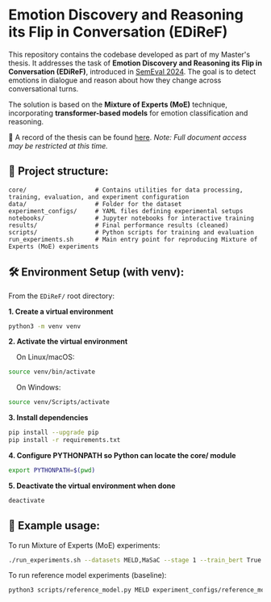 # Emotion Discovery and Reasoning its Flip in Conversation (EDiReF)

This repository contains the codebase developed as part of my Master's thesis. It addresses the task of **Emotion Discovery and Reasoning its Flip in Conversation (EDiReF)**, introduced in [SemEval 2024](https://semeval.github.io/SemEval2024/). The goal is to detect emotions in dialogue and reason about how they change across conversational turns.

The solution is based on the **Mixture of Experts (MoE)** technique, incorporating **transformer-based models** for emotion classification and reasoning.

📄 A record of the thesis can be found [here](https://repo.pw.edu.pl/info/master/WUT7d61093cf864411ebc750603bb42cee5?r=supervisedwork&ps=20&tab=&title=Prace%2Bmagisterskie%2B%25E2%2580%2593%2BZastosowanie%2Bmieszaniny%2Bekspert%25C3%25B3w%2Bdo%2Brozpoznawania%2Bemocji%2Bi%2Bwypowiedzi%2Bpowoduj%25C4%2585cych%2Bzmian%25C4%2599%2Bemocji%2Bw%2Bkonwersacji%2B%25E2%2580%2593%2BPolitechnika%2BWarszawska&lang=pl).
*Note: Full document access may be restricted at this time.*

## 📁 Project structure:
```text
core/                   # Contains utilities for data processing, training, evaluation, and experiment configuration
data/                   # Folder for the dataset
experiment_configs/     # YAML files defining experimental setups 
notebooks/              # Jupyter notebooks for interactive training
results/                # Final performance results (cleaned)
scripts/                # Python scripts for training and evaluation
run_experiments.sh      # Main entry point for reproducing Mixture of Experts (MoE) experiments
```

## 🛠️ Environment Setup (with venv):

From the `EDiReF/` root directory:

**1. Create a virtual environment**
```bash
python3 -m venv venv
```
**2. Activate the virtual environment**

&nbsp;&nbsp;&nbsp;&nbsp;On Linux/macOS:
```bash
source venv/bin/activate
```
&nbsp;&nbsp;&nbsp;&nbsp;On Windows:
```bash
source venv/Scripts/activate
```

**3. Install dependencies**
```bash
pip install --upgrade pip
pip install -r requirements.txt
```

**4. Configure PYTHONPATH so Python can locate the core/ module**
```bash
export PYTHONPATH=$(pwd)
```

**5. Deactivate the virtual environment when done**
```bash
deactivate
```

## 🔧 Example usage:

To run Mixture of Experts (MoE) experiments:
```bash
./run_experiments.sh --datasets MELD,MaSaC --stage 1 --train_bert True
```

To run reference model experiments (baseline):
```bash
python3 scripts/reference_model.py MELD experiment_configs/reference_model_experiments.yaml
```